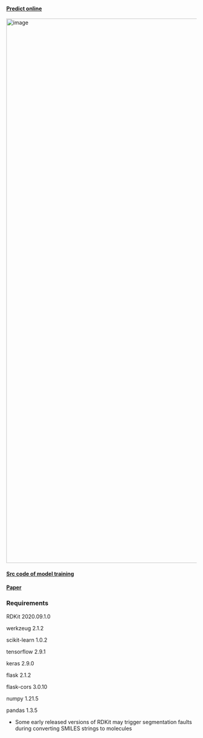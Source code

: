 
#### [Predict online](http://47.122.43.238/wavelength_pred_batch)
<img width="1440" alt="image" src="https://user-images.githubusercontent.com/25343084/193443131-82a04c2c-bf02-41b0-b4db-72e9501272c9.png">

#### [Src code of model training](https://github.com/yliuhz/PMAW)

#### [Paper](https://pubs.acs.org/doi/abs/10.1021/acs.jcim.1c01449)


### Requirements

RDKit                     2020.09.1.0

werkzeug                  2.1.2

scikit-learn              1.0.2

tensorflow                2.9.1

keras                     2.9.0

flask                     2.1.2

flask-cors                3.0.10

numpy                     1.21.5

pandas                    1.3.5

* Some early released versions of RDKit may trigger segmentation faults during converting SMILES strings to molecules

